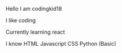 Hello I am codingkid18

I like coding

Currently learning react

I know
  HTML
  Javascript 
  CSS
  Python (Basic)
